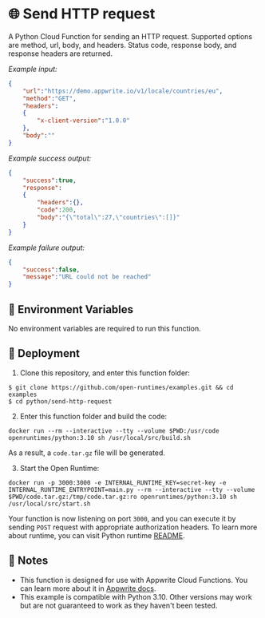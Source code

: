 # 🌐 Send HTTP request

A Python Cloud Function for sending an HTTP request. Supported options are method, url, body, and headers. Status code, response body, and response headers are returned.

_Example input:_

```json
{
    "url":"https://demo.appwrite.io/v1/locale/countries/eu",
    "method":"GET",
    "headers":
    {
        "x-client-version":"1.0.0"
    },
    "body":""
}
```

_Example success output:_


```json
{
    "success":true,
    "response":
    {
        "headers":{},
        "code":200,
        "body":"{\"total\":27,\"countries\":[]}"
    }
}
```

_Example failure output:_


```json
{
    "success":false,
    "message":"URL could not be reached"
}
```

## 📝 Environment Variables

No environment variables are required to run this function.

## 🚀 Deployment

1. Clone this repository, and enter this function folder:

```
$ git clone https://github.com/open-runtimes/examples.git && cd examples
$ cd python/send-http-request
```

2. Enter this function folder and build the code:
```
docker run --rm --interactive --tty --volume $PWD:/usr/code openruntimes/python:3.10 sh /usr/local/src/build.sh
```
As a result, a `code.tar.gz` file will be generated.

3. Start the Open Runtime:
```
docker run -p 3000:3000 -e INTERNAL_RUNTIME_KEY=secret-key -e INTERNAL_RUNTIME_ENTRYPOINT=main.py --rm --interactive --tty --volume $PWD/code.tar.gz:/tmp/code.tar.gz:ro openruntimes/python:3.10 sh /usr/local/src/start.sh
```

Your function is now listening on port `3000`, and you can execute it by sending `POST` request with appropriate authorization headers. To learn more about runtime, you can visit Python runtime [README](https://github.com/open-runtimes/open-runtimes/tree/main/runtimes/python-3.10).

## 📝 Notes
 - This function is designed for use with Appwrite Cloud Functions. You can learn more about it in [Appwrite docs](https://appwrite.io/docs/functions).
 - This example is compatible with Python 3.10. Other versions may work but are not guaranteed to work as they haven't been tested.